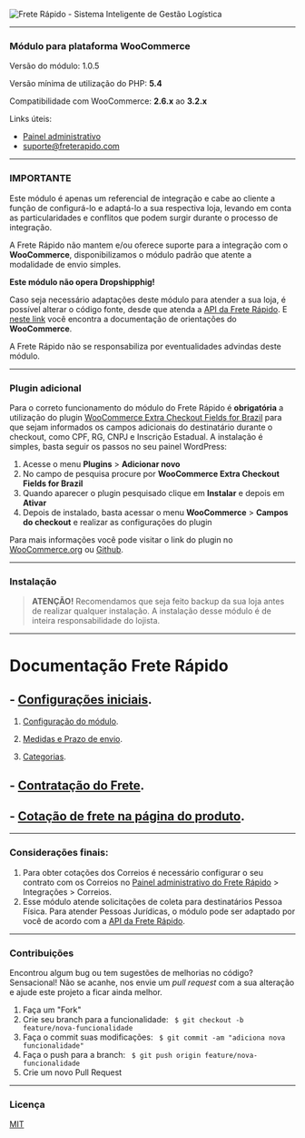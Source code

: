 ![Frete Rápido - Sistema Inteligente de Gestão Logística](https://freterapido.com/imgs/frete_rapido.png)

<hr>

### Módulo para plataforma WooCommerce

Versão do módulo: 1.0.5

Versão mínima de utilização do PHP: **5.4**

Compatibilidade com WooCommerce: **2.6.x** ao **3.2.x**

Links úteis:

- [Painel administrativo][2]
- [suporte@freterapido.com][3]

---------------

### IMPORTANTE

Este módulo é apenas um referencial de integração e cabe ao cliente a função de configurá-lo e adaptá-lo a sua respectiva loja, levando em conta as particularidades e conflitos que podem surgir durante o processo de integração.

A Frete Rápido não mantem e/ou oferece suporte para a integração com o **WooCommerce**, disponibilizamos o módulo padrão que atente a modalidade de envio simples.

**Este módulo não opera Dropshipphig!**

Caso seja necessário adaptações deste módulo para atender a sua loja, é possível alterar o código fonte, desde que atenda a [API da Frete Rápido][8]. E [neste link][7] você encontra a documentação de orientações do **WooCommerce**.

A Frete Rápido não se responsabiliza por eventualidades advindas deste módulo.

---------------

### Plugin adicional

Para o correto funcionamento do módulo do Frete Rápido é **obrigatória** a utilização do plugin [WooCommerce Extra Checkout Fields for Brazil][9] para que sejam informados os campos adicionais do destinatário durante o checkout, como CPF, RG, CNPJ e Inscrição Estadual.
A instalação é simples, basta seguir os passos no seu painel WordPress:

1. Acesse o menu **Plugins** > **Adicionar novo**
2. No campo de pesquisa procure por **WooCommerce Extra Checkout Fields for Brazil**
3. Quando aparecer o plugin pesquisado clique em **Instalar** e depois em **Ativar**
4. Depois de instalado, basta acessar o menu **WooCommerce** > **Campos do checkout** e realizar as configurações do plugin

Para mais informações você pode visitar o link do plugin no [WooCommerce.org][9] ou [Github][10].

---------------

### Instalação

>**ATENÇÃO!** Recomendamos que seja feito backup da sua loja antes de realizar qualquer instalação. A instalação desse módulo é de inteira responsabilidade do lojista.

---------------

# Documentação Frete Rápido

##  - [Configurações iniciais](https://freterapido.com/wiki/docs/integrations/woocommerce/#instalacao).

1. [Configuração do módulo](https://freterapido.com/wiki/docs/integrations/woocommerce/#_1-configuracoes-do-modulo).

2. [Medidas e Prazo de envio](https://freterapido.com/wiki/docs/integrations/woocommerce/#_2-medidas-peso-e-prazo).

3. [Categorias](https://freterapido.com/wiki/docs/integrations/woocommerce/#_3-categorias).

##  - [Contratação do Frete](https://freterapido.com/wiki/docs/integrations/woocommerce/#contratacao-do-frete).

##  - [Cotação de frete na página do produto](https://freterapido.com/wiki/docs/integrations/woocommerce/#cotacoes-de-frete-na-pagina-do-produto).

---------------

### Considerações finais:
1. Para obter cotações dos Correios é necessário configurar o seu contrato com os Correios no [Painel administrativo do Frete Rápido][2] > Integrações > Correios.
2. Esse módulo atende solicitações de coleta para destinatários Pessoa Física. Para atender Pessoas Jurídicas, o módulo pode ser adaptado por você de acordo com a [API da Frete Rápido][8].

--------

### Contribuições
Encontrou algum bug ou tem sugestões de melhorias no código? Sensacional! Não se acanhe, nos envie um *pull request* com a sua alteração e ajude este projeto a ficar ainda melhor.

1. Faça um "Fork"
2. Crie seu branch para a funcionalidade: ` $ git checkout -b feature/nova-funcionalidade`
3. Faça o commit suas modificações: ` $ git commit -am "adiciona nova funcionalidade"`
4. Faça o push para a branch: ` $ git push origin feature/nova-funcionalidade`
5. Crie um novo Pull Request

---------------

### Licença
[MIT][5]


[2]: https://freterapido.com/painel/?origin=github_woocommerce "Painel do Frete Rápido"
[3]: mailto:suporte@freterapido.com "E-mail para a galera super gente fina :)"
[5]: https://github.com/freterapido/freterapido_woocommerce/blob/master/LICENSE
[7]: https://woocommerce.com/developers/
[8]: https://www.freterapido.com/dev/
[9]: https://wordpress.org/plugins/woocommerce-extra-checkout-fields-for-brazil/
[10]: https://github.com/claudiosanches/woocommerce-extra-checkout-fields-for-brazil
